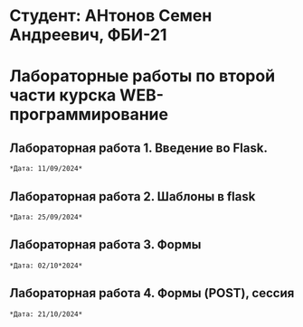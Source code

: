 # Студент: АНтонов Семен Андреевич, ФБИ-21
# Лабораторные работы по второй части курска WEB-программирование

## Лабораторная работа 1. Введение во Flask.
    *Дата: 11/09/2024*

## Лабораторная работа 2. Шаблоны в flask
    *Дата: 25/09/2024*

## Лабораторная работа 3. Формы
    *Дата: 02/10*2024*

## Лабораторная работа 4. Формы (POST), сессия
    *Дата: 21/10/2024*